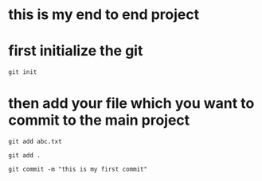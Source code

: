 # this is my end to end project

# first initialize the git

```
git init
```
# then add your file which you want to commit to the main project 
```
git add abc.txt

git add .
```
```
git commit -m "this is my first commit"
```